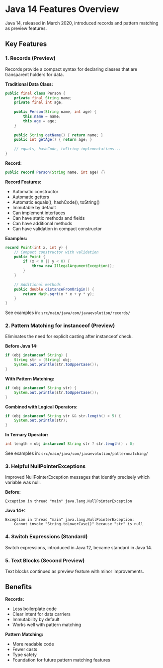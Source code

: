 # Java 14 Features Overview

Java 14, released in March 2020, introduced records and pattern matching as preview features.

## Key Features

### 1. Records (Preview)

Records provide a compact syntax for declaring classes that are transparent holders for data.

**Traditional Data Class:**
```java
public final class Person {
    private final String name;
    private final int age;
    
    public Person(String name, int age) {
        this.name = name;
        this.age = age;
    }
    
    public String getName() { return name; }
    public int getAge() { return age; }
    
    // equals, hashCode, toString implementations...
}
```

**Record:**
```java
public record Person(String name, int age) {}
```

**Record Features:**
- Automatic constructor
- Automatic getters
- Automatic equals(), hashCode(), toString()
- Immutable by default
- Can implement interfaces
- Can have static methods and fields
- Can have additional methods
- Can have validation in compact constructor

**Examples:**
```java
record Point(int x, int y) {
    // Compact constructor with validation
    public Point {
        if (x < 0 || y < 0) {
            throw new IllegalArgumentException();
        }
    }
    
    // Additional methods
    public double distanceFromOrigin() {
        return Math.sqrt(x * x + y * y);
    }
}
```

See examples in: `src/main/java/com/javaevolution/records/`

### 2. Pattern Matching for instanceof (Preview)

Eliminates the need for explicit casting after instanceof check.

**Before Java 14:**
```java
if (obj instanceof String) {
    String str = (String) obj;
    System.out.println(str.toUpperCase());
}
```

**With Pattern Matching:**
```java
if (obj instanceof String str) {
    System.out.println(str.toUpperCase());
}
```

**Combined with Logical Operators:**
```java
if (obj instanceof String str && str.length() > 5) {
    System.out.println(str);
}
```

**In Ternary Operator:**
```java
int length = obj instanceof String str ? str.length() : 0;
```

See examples in: `src/main/java/com/javaevolution/patternmatching/`

### 3. Helpful NullPointerExceptions

Improved NullPointerException messages that identify precisely which variable was null.

**Before:**
```
Exception in thread "main" java.lang.NullPointerException
```

**Java 14+:**
```
Exception in thread "main" java.lang.NullPointerException: 
    Cannot invoke "String.toLowerCase()" because "str" is null
```

### 4. Switch Expressions (Standard)

Switch expressions, introduced in Java 12, became standard in Java 14.

### 5. Text Blocks (Second Preview)

Text blocks continued as preview feature with minor improvements.

## Benefits

**Records:**
- Less boilerplate code
- Clear intent for data carriers
- Immutability by default
- Works well with pattern matching

**Pattern Matching:**
- More readable code
- Fewer casts
- Type safety
- Foundation for future pattern matching features
